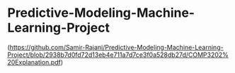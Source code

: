 # Predictive-Modeling-Machine-Learning-Project

(https://github.com/Samir-Rajani/Predictive-Modeling-Machine-Learning-Project/blob/2938b7d0fd72d13eb4e711a7d7ce3f0a528db27d/COMP3202%20Explanation.pdf)
